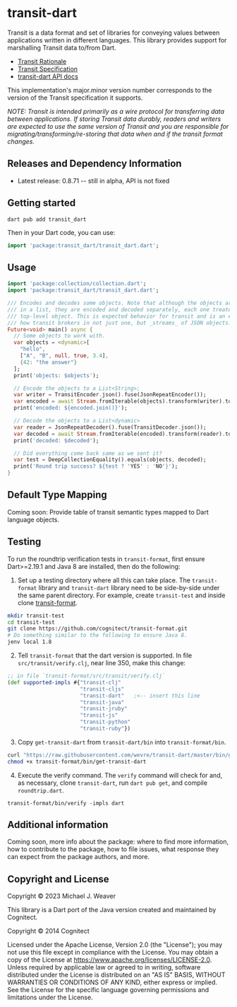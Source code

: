 <!--
This README describes the package. If you publish this package to pub.dev,
this README's contents appear on the landing page for your package.

For information about how to write a good package README, see the guide for
[writing package pages](https://dart.dev/guides/libraries/writing-package-pages).

For general information about developing packages, see the Dart guide for
[creating packages](https://dart.dev/guides/libraries/create-library-packages)
and the Flutter guide for
[developing packages and plugins](https://flutter.dev/developing-packages).
-->
# transit-dart

Transit is a data format and set of libraries for conveying values between
applications written in different languages. This library provides support for
marshalling Transit data to/from Dart.

* [Transit Rationale](https://blog.cognitect.com/blog/2014/7/22/transit)
* [Transit Specification](https://github.com/cognitect/transit-format)
* [transit-dart API docs](https://pub.dev/documentation/transit_dart/latest/)

This implementation's major.minor version number corresponds to the version of
the Transit specification it supports.

_NOTE: Transit is intended primarily as a wire protocol for transferring data
between applications. If storing Transit data durably, readers and writers are
expected to use the same version of Transit and you are responsible for
migrating/transforming/re-storing that data when and if the transit format
changes._

## Releases and Dependency Information

* Latest release: 0.8.71 -- still in alpha, API is not fixed

## Getting started

```
dart pub add transit_dart
```

Then in your Dart code, you can use:

```dart
import 'package:transit_dart/transit_dart.dart';
```

## Usage

```dart
import 'package:collection/collection.dart';
import 'package:transit_dart/transit_dart.dart';

/// Encodes and decodes some objects. Note that although the objects are stored
/// in a list, they are encoded and decoded separately, each one treated as a
/// top-level object. This is expected behavior for transit and is an example of
/// how transit brokers in not just one, but _streams_ of JSON objects.
Future<void> main() async {
  // Some objects to work with.
  var objects = <dynamic>[
    "hello",
    ["A", "B", null, true, 3.4],
    {42: "the answer"}
  ];
  print('objects: $objects');

  // Encode the objects to a List<String>;
  var writer = TransitEncoder.json().fuse(JsonRepeatEncoder());
  var encoded = await Stream.fromIterable(objects).transform(writer).toList();
  print('encoded: ${encoded.join()}');

  // Decode the objects to a List<dynamic>
  var reader = JsonRepeatDecoder().fuse(TransitDecoder.json());
  var decoded = await Stream.fromIterable(encoded).transform(reader).toList();
  print('decoded: $decoded');

  // Did everything come back same as we sent it?
  var test = DeepCollectionEquality().equals(objects, decoded);
  print('Round trip success? ${test ? 'YES' : 'NO'}');
}
```

## Default Type Mapping

Coming soon: Provide table of transit semantic types mapped to Dart language
objects.

## Testing

To run the roundtrip verification tests in `transit-format`, first ensure
Dart>=2.19.1 and Java 8 are installed, then do the following:

1. Set up a testing directory where all this can take place. The
   `transit-format` library and `transit-dart` library need to be side-by-side
   under the same parent directory. For example, create `transit-test` and
   inside clone [transit-format](https://github.com/cognitect/transit-format).

```sh
mkdir transit-test
cd transit-test
git clone https://github.com/cognitect/transit-format.git
# Do something similar to the following to ensure Java 8.
jenv local 1.8
```

2. Tell `transit-format` that the dart version is supported. In file
   `src/transit/verify.clj`, near line 350, make this change:

```clj
;; in file `transit-format/src/transit/verify.clj`
(def supported-impls #{"transit-clj"
                       "transit-cljs"
                       "transit-dart"   ;<-- insert this line
                       "transit-java"
                       "transit-jruby"
                       "transit-js"
                       "transit-python"
                       "transit-ruby"})
```

3. Copy `get-transit-dart` from `transit-dart/bin` into `transit-format/bin`.

```sh
curl "https://raw.githubusercontent.com/wevre/transit-dart/master/bin/get-transit-dart" > transit-format/bin/get-transit-dart
chmod +x transit-format/bin/get-transit-dart
```

4. Execute the verify command. The `verify` command will check for and, as
   necessary, clone `transit-dart`, run `dart pub get`, and compile
   `roundtrip.dart`.

```
transit-format/bin/verify -impls dart
```

## Additional information

Coming soon, more info about the package: where to find more information, how to
contribute to the package, how to file issues, what response they can expect
from the package authors, and more.

## Copyright and License

Copyright © 2023 Michael J. Weaver

This library is a Dart port of the Java version created and maintained by
Cognitect.

Copyright © 2014 Cognitect

Licensed under the Apache License, Version 2.0 (the "License"); you may not use
this file except in compliance with the License. You may obtain a copy of the
License at https://www.apache.org/licenses/LICENSE-2.0. Unless required by
applicable law or agreed to in writing, software distributed under the License
is distributed on an "AS IS" BASIS, WITHOUT WARRANTIES OR CONDITIONS OF ANY
KIND, either express or implied. See the License for the specific language
governing permissions and limitations under the License.
